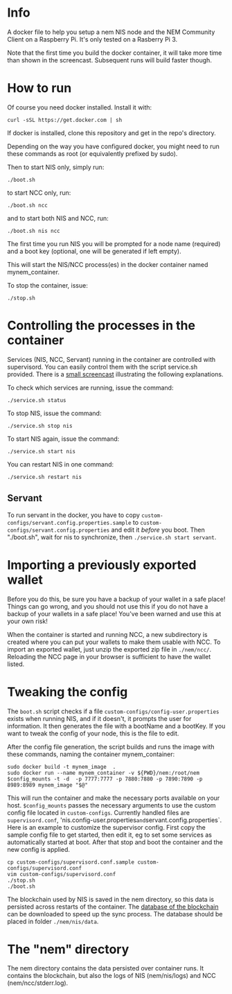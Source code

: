 
# Info

A docker file to help you setup a nem NIS node and the NEM Community Client on a Raspberry Pi. It's only tested on a Rasberry Pi 3.

Note that the first time you build the docker container, it will take more time than shown in the screencast. Subsequent runs will build faster though.

# How to run

Of course you need docker installed. Install it with:

    curl -sSL https://get.docker.com | sh

If docker is installed, clone this repository and get in the repo's directory.

Depending on the way you have configured docker, you might need to run these commands as root (or equivalently prefixed by sudo).

Then to start NIS only, simply run:

    ./boot.sh

to start NCC only, run:

    ./boot.sh ncc

and to start both NIS and NCC, run:

    ./boot.sh nis ncc


The first time you run NIS you will be prompted for a node name (required) and a boot key (optional,
one will be generated if left empty).

This will start the NIS/NCC process(es) in the docker container named mynem_container.

To stop the container, issue:

    ./stop.sh

# Controlling the processes in the container

Services (NIS, NCC, Servant) running in the container are controlled with supervisord. You can easily control them with the script service.sh provided. There is a [small screencast](http://i.imgur.com/Z6U619h.gifv) illustrating the following explanations.


To check which services are running, issue the command:

    ./service.sh status

To stop NIS, issue the command:

    ./service.sh stop nis

To start NIS again, issue the command:

    ./service.sh start nis

You can restart NIS in one command:

    ./service.sh restart nis

## Servant

To run servant in the docker, you have to copy `custom-configs/servant.config.properties.sample` to `custom-configs/servant.config.properties` and edit it *before* you boot. Then "./boot.sh", wait for nis to synchronize, then `./service.sh start servant`.

# Importing a previously exported wallet

Before you do this, be sure you have a backup of your wallet in a safe place! Things can go wrong, and you should not use this if you do not have a backup of your wallets in a safe place! You've been warned and use this at your own risk!

When the container is started and running NCC, a new subdirectory is created where you can put your wallets to make them usable with NCC. To import an exported wallet, just unzip the exported zip file in `./nem/ncc/`. Reloading the NCC page in your browser is sufficient to have the wallet listed.

# Tweaking the config

The `boot.sh` script checks if a file `custom-configs/config-user.properties`
exists when running NIS, and if it doesn't, it prompts the user for
information.  It then generates the file with a bootName and a bootKey. If you
want to tweak the config of your node, this is the file to edit.

After the config file generation, the script builds and runs the image with these commands, naming the container mynem_container:

    sudo docker build -t mynem_image  .
    sudo docker run --name mynem_container -v ${PWD}/nem:/root/nem $config_mounts -t -d  -p 7777:7777 -p 7880:7880 -p 7890:7890 -p 8989:8989 mynem_image "$@"

This will run the container and make the necessary ports available on your host.
`$config_mounts` passes the necessary arguments to use the custom config file located in `custom-configs`. Currently handled files are `supervisord.conf`, 'nis.config-user.properties` and `servant.config.properties`. Here is an example to customize the supervisor config. First copy the sample config file to get started, then edit it, eg to set some services as automatically started at boot. After that stop and boot the container and the new config is applied.

```
cp custom-configs/supervisord.conf.sample custom-configs/supervisord.conf
vim custom-configs/supervisord.conf
./stop.sh
./boot.sh

```

The blockchain used by NIS is saved in the nem directory, so this data is persisted across restarts of the container. The [database of the blockchain](http://bob.nem.ninja/ "Nem Repository") can be downloaded to speed up the sync process. The database should be placed in folder `./nem/nis/data`.

# The "nem" directory

The nem directory contains the data persisted over container runs. It contains the blockchain, but also the logs of NIS (nem/nis/logs) and NCC (nem/ncc/stderr.log).
